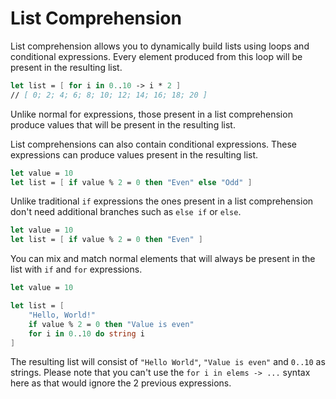 # List Comprehension

List comprehension allows you to dynamically build lists using loops and conditional expressions.
Every element produced from this loop will be present in the resulting list.

```fsharp
let list = [ for i in 0..10 -> i * 2 ]
// [ 0; 2; 4; 6; 8; 10; 12; 14; 16; 18; 20 ]
```

Unlike normal for expressions, those present in a list comprehension produce values that will be present in the resulting list.

List comprehensions can also contain conditional expressions.
These expressions can produce values present in the resulting list.

```fsharp
let value = 10
let list = [ if value % 2 = 0 then "Even" else "Odd" ]
```

Unlike traditional `if` expressions the ones present in a list comprehension don't need additional branches such as `else if` or `else`.

```fsharp
let value = 10
let list = [ if value % 2 = 0 then "Even" ]
```

You can mix and match normal elements that will always be present in the list with `if` and `for` expressions.

```fsharp
let value = 10

let list = [
    "Hello, World!"
    if value % 2 = 0 then "Value is even"
    for i in 0..10 do string i
]
```

The resulting list will consist of `"Hello World"`, `"Value is even"` and `0..10` as strings.
Please note that you can't use the `for i in elems -> ...` syntax here as that would ignore the 2 previous expressions.